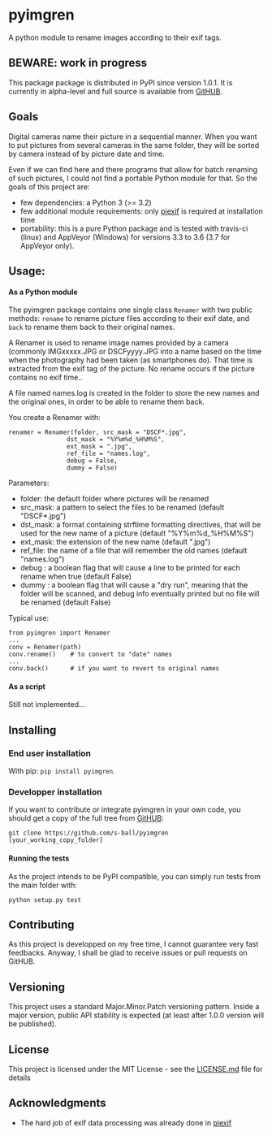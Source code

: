 # pyimgren
A python module to rename images according to their exif tags.

## BEWARE: work in progress

This package package is distributed in PyPI since version 1.0.1. It is currently in alpha-level and full source is available from [GitHUB](https://github.com/s-ball/pyimgren).

## Goals

Digital cameras name their picture in a sequential manner. When you want to put pictures from several cameras in the same folder, they will be sorted by camera instead of by picture date and time.

Even if we can find here and there programs that allow for batch renaming of such pictures, I could not find a portable Python module for that. So the goals of this project are:

* few dependencies: a Python 3 (>= 3.2)
* few additional module requirements: only [piexif](https://github.com/hMatoba/Piexif) is required at installation time
* portability: this is a pure Python package and is tested with travis-ci (linux) and AppVeyor (Windows) for versions 3.3 to 3.6 (3.7 for AppVeyor only).

## Usage:

#### As a Python module

The pyimgren package contains one single class `Renamer` with two public methods: `rename` to rename picture files according to their exif date, and `back` to rename them back to their original names.

A Renamer is used to rename image names provided by a camera
(commonly IMGxxxxx.JPG or DSCFyyyy.JPG into a name based on the time
when the photography had been taken (as smartphones do). That time is
extracted from the exif tag of the picture. No rename occurs if the
picture contains no exif time..

A file named names.log is created in the folder to store the new names
and the original ones, in order to be able to rename them back.

You create a Renamer with: 

 ```
renamer = Renamer(folder, src_mask = "DSCF*.jpg",
                 dst_mask = "%Y%m%d_%H%M%S",
                 ext_mask = ".jpg",
                 ref_file = "names.log",
                 debug = False,
                 dummy = False)
```

Parameters:

* folder: the default folder where pictures will be renamed
* src_mask: a pattern to select the files to be renamed (default
          "DSCF*.jpg")
* dst_mask: a format containing strftime formatting directives, that
          will be used for the new name of a picture (default
          "%Y%m%d_%H%M%S")
* ext_mask: the extension of the new name (default ".jpg")
* ref_file: the name of a file that will remember the old names
          (default "names.log")
* debug   : a boolean flag that will cause a line to be printed for
          each rename when true (default False)
* dummy   : a boolean flag that will cause a "dry run", meaning that
          the folder will be scanned, and debug info eventually printed
          but no file will be renamed (default False)
          
Typical use:

```
from pyimgren import Renamer
...
conv = Renamer(path)
conv.rename()    # to convert to "date" names
...
conv.back()      # if you want to revert to original names
```

#### As a script

Still not implemented...

## Installing

### End user installation

With pip: `pip install pyimgren`.

### Developper installation

If you want to contribute or integrate pyimgren in your own code, you should get a copy of the full tree from [GitHUB](https://github.com/s-ball/pyimgren):

```
git clone https://github.com/s-ball/pyimgren [your_working_copy_folder]
```

#### Running the tests

As the project intends to be PyPI compatible, you can simply run tests from the main folder with:

```
python setup.py test
```

## Contributing

As this project is developped on my free time, I cannot guarantee very fast feedbacks. Anyway, I shall be glad to receive issues or pull requests on GitHUB. 

## Versioning

This project uses a standard Major.Minor.Patch versioning pattern. Inside a major version, public API stability is expected (at least after 1.0.0 version will be published).

## License

This project is licensed under the MIT License - see the [LICENSE.md](LICENSE.md) file for details

## Acknowledgments

* The hard job of exif data processing was already done in [piexif](https://github.com/hMatoba/Piexif)
